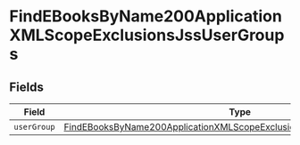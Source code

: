 # FindEBooksByName200ApplicationXMLScopeExclusionsJssUserGroups


## Fields

| Field                                                                                                                                                                       | Type                                                                                                                                                                        | Required                                                                                                                                                                    | Description                                                                                                                                                                 |
| --------------------------------------------------------------------------------------------------------------------------------------------------------------------------- | --------------------------------------------------------------------------------------------------------------------------------------------------------------------------- | --------------------------------------------------------------------------------------------------------------------------------------------------------------------------- | --------------------------------------------------------------------------------------------------------------------------------------------------------------------------- |
| `userGroup`                                                                                                                                                                 | [FindEBooksByName200ApplicationXMLScopeExclusionsJssUserGroupsUserGroup](../../models/operations/findebooksbyname200applicationxmlscopeexclusionsjssusergroupsusergroup.md) | :heavy_minus_sign:                                                                                                                                                          | N/A                                                                                                                                                                         |